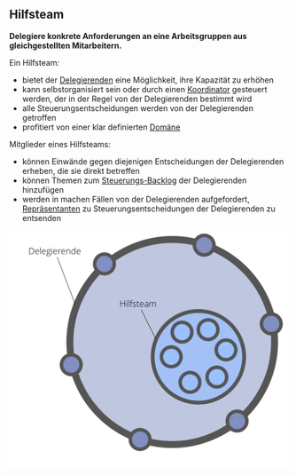 ## Hilfsteam

**Delegiere konkrete Anforderungen an eine Arbeitsgruppen aus gleichgestellten Mitarbeitern.**

Ein Hilfsteam:

- bietet der [Delegierenden](glossary:delegator) eine Möglichkeit, ihre Kapazität zu erhöhen
- kann selbstorganisiert sein oder durch einen [Koordinator](section:coordinator) gesteuert werden, der in der Regel von der Delegierenden bestimmt wird
- alle Steuerungsentscheidungen werden von der Delegierenden getroffen
- profitiert von einer klar definierten [Domäne](glossary:domain)

Mitglieder eines Hilfsteams:

- können Einwände gegen diejenigen Entscheidungen der Delegierenden erheben, die sie direkt betreffen
- können Themen zum [Steuerungs-Backlog](glossary:governance-backlog) der Delegierenden hinzufügen
- werden in machen Fällen von der Delegierenden aufgefordert, [Repräsentanten](section:representative) zu Steuerungsentscheidungen der Delegierenden zu entsenden

![Hilfsteam](img/structural-patterns/helping-team.png)